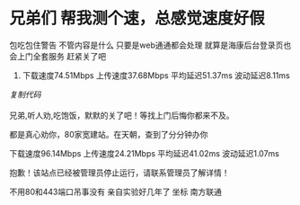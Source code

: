 # 兄弟们 帮我测个速，总感觉速度好假


包吃包住警告 不管内容是什么 只要是web通通都会处理 就算是海康后台登录页也会上门全套服务 赶紧关了吧

<div class="blockcode"><div id="code_ZkC"><ol><li>下载速度74.51Mbps 上传速度37.68Mbps 平均延迟51.37ms 波动延迟8.11ms</ol></div><em onclick="copycode($('code_ZkC'));">复制代码</em></div><br />
兄弟,听人劝,吃饱饭，默默的关了吧！等找上门后悔你都来不及。

都是真心劝你，80家宽建站。在天朝，查到了分分钟办你

下载速度96.14Mbps 上传速度24.21Mbps 平均延迟41.02ms 波动延迟1.07ms

抱歉！该站点已经被管理员停止运行，请联系管理员了解详情！

不用80和443端口吊事没有 亲自实验好几年了 坐标 南方联通
